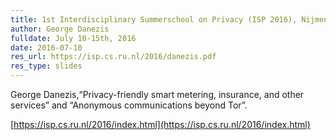 ```yaml
---
title: 1st Interdisciplinary Summerschool on Privacy (ISP 2016), Nijmengen, the Netherlands
author: George Danezis
fulldate: July 10-15th, 2016
date: 2016-07-10
res_url: https://isp.cs.ru.nl/2016/danezis.pdf
res_type: slides
---
```

George Danezis,“Privacy-friendly smart metering, insurance, and other services” and “Anonymous communications beyond Tor”.

[https://isp.cs.ru.nl/2016/index.html](https://isp.cs.ru.nl/2016/index.html)
